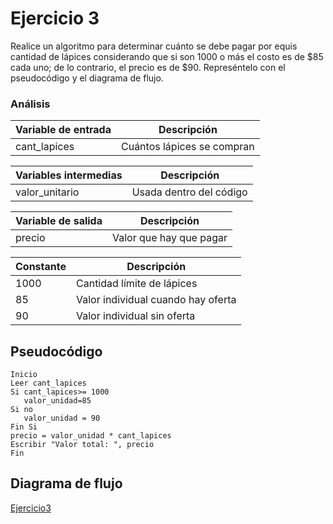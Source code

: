 # Ejercicio 3
Realice un algoritmo para determinar cuánto se debe pagar por equis cantidad de lápices considerando que si son 1000 o más el costo es de $85 cada uno; de lo contrario, el precio es de $90. Represéntelo con el pseudocódigo y el diagrama de flujo.

### Análisis


| Variable de entrada      | Descripción                     |
|----------------|----------------------------------|
| cant_lapices   | Cuántos lápices se compran      |

| Variables intermedias | Descripción                  |
|----------|-------------------------------|
| valor_unitario   | Usada dentro del código    

| Variable de salida | Descripción                  |
|----------|-------------------------------|
| precio   | Valor que hay que pagar       |

   

| Constante | Descripción                        |
|-----------|-------------------------------------|
| 1000      | Cantidad límite de lápices         |
| 85        | Valor individual cuando hay oferta |
| 90        | Valor individual sin oferta        |


## Pseudocódigo
 
 ```
 Inicio
Leer cant_lapices
Si cant_lapices>= 1000
    valor_unidad=85
Si no
    valor_unidad = 90
Fin Si
precio = valor_unidad * cant_lapices
Escribir "Valor total: ", precio
Fin 
```

## Diagrama de flujo

[Ejercicio3](diagrama3.png)

